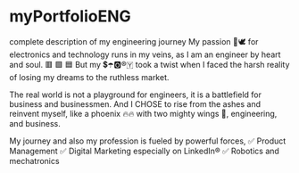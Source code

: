 # myPortfolioENG
complete description of my engineering journey 
My passion 💟🕊 for electronics and technology runs in my veins, as I am an engineer by heart and soul.
🟥 🟩 🟦 But my 💲☂️🅾️®️🇾 took a twist when I faced the harsh reality of losing my dreams to the ruthless market. 

The real world is not a playground for engineers, it is a battlefield for business and businessmen. And I CHOSE to rise from the ashes and reinvent myself, like a phoenix 🔥🔥 with two mighty wings 🦅, engineering, and business. 

My journey and also my profession is fueled by powerful forces,
  ✅ Product Management
  ✅ Digital Marketing especially on LinkedIn®
  ✅ Robotics and mechatronics

